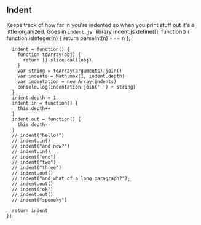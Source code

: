 Indent
------

Keeps track of how far in you're indented so when you print stuff out it's a little organized. Goes in `indent.js`
`library indent.js
    define([], function() {
      function isInteger(n) { return parseInt(n) === n };

      indent = function() {
        function toArray(obj) {
          return [].slice.call(obj)
        }
        var string = toArray(arguments).join()
        var indents = Math.max(1, indent.depth)
        var indentation = new Array(indents)
        console.log(indentation.join(' ') + string)
      }
      indent.depth = 1
      indent.in = function() {
        this.depth++
      }
      indent.out = function() {
        this.depth--
      }
      // indent("hello!")
      // indent.in()
      // indent("and now?")
      // indent.in()
      // indent("one")
      // indent("two")
      // indent("three")
      // indent.out()
      // indent("and what of a long paragraph?");
      // indent.out()
      // indent("ok")
      // indent.out()
      // indent("spoooky")

      return indent
    })
